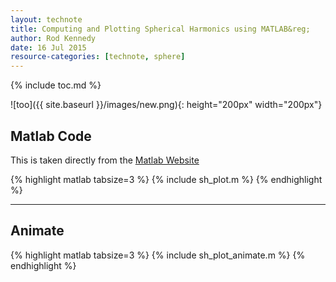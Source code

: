 ```yaml
---
layout: technote
title: Computing and Plotting Spherical Harmonics using MATLAB&reg;
author: Rod Kennedy
date: 16 Jul 2015
resource-categories: [technote, sphere]
---
```


{% include toc.md %}

![too]({{ site.baseurl }}/images/new.png){: height="200px" width="200px"}

## Matlab Code

This is taken directly from the [Matlab Website][exmpl]

[exmpl]: http://www.mathworks.com/examples/matlab/1226-animating-a-surface

{% highlight matlab tabsize=3 %}
{% include sh_plot.m %}
{% endhighlight %}

---

## Animate

{% highlight matlab tabsize=3 %}
{% include sh_plot_animate.m %}
{% endhighlight %}
